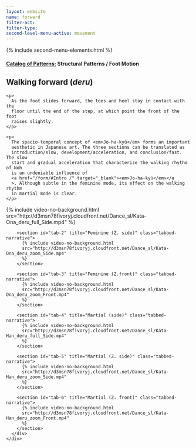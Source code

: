 ```yaml
---
layout: website
name: forward
filter-act:
filter-type:
second-level-menu-active: movement
---
```


{% include second-menu-elements.html %}

<main class="page-content">
  <div class="text-container">
    <h4>
      <a href="/movement/">Catalog of Patterns:</a> Structural Patterns / Foot
      Motion
    </h4>
    <h2>Walking forward (<em>deru</em>)</h2>

    <p>
      As the foot slides forward, the toes and heel stay in contact with the
      floor until the end of the step, at which point the front of the foot
      raises slightly.
    </p>

    <p>
      The spacio-temporal concept of <em>Jo-ha-kyū</em> forms an important
      aesthetic in Japanese art. The three sections can be translated as
      introduction/slow, development/acceleration, and conclusion/fast. The slow
      start and gradual acceleration that characterize the walking rhythm of Noh
      is an undeniable influence of
      <a href="/form/#Intro /" target="_blank"><em>Jo-ha-kyū</em></a
      >. Although subtle in the feminine mode, its effect on the walking rhythm
      in martial mode is clear.
    </p>
  </div>

  <div class="tabs-container">
    <div class="tabs-container__links">
      <div class="wrapper">
        <div id="tabs"></div>
      </div>
    </div>
    <div class="tabs-container__content">
      <div class="wrapper">
        <section id="tab-1" title="Feminine (side)" class="tabbed-narrative">
          {% include video-no-background.html
          src="http://d3msn78fivoryj.cloudfront.net/Dance_sl/Kata-Ona_deru_full_Side.mp4"
          %}
        </section>

        <section id="tab-2" title="Feminine (Z. side)" class="tabbed-narrative">
          {% include video-no-background.html
          src="http://d3msn78fivoryj.cloudfront.net/Dance_sl/Kata-Ona_deru_zoom_Side.mp4"
          %}
        </section>

        <section id="tab-3" title="Feminine (Z.front)" class="tabbed-narrative">
          {% include video-no-background.html
          src="http://d3msn78fivoryj.cloudfront.net/Dance_sl/Kata-Ona_deru_zoom_Front.mp4"
          %}
        </section>

        <section id="tab-4" title="Martial (side)" class="tabbed-narrative">
          {% include video-no-background.html
          src="http://d3msn78fivoryj.cloudfront.net/Dance_sl/Kata-Han_deru_full_Side.mp4"
          %}
        </section>

        <section id="tab-5" title="Martial (Z. side)" class="tabbed-narrative">
          {% include video-no-background.html
          src="http://d3msn78fivoryj.cloudfront.net/Dance_sl/Kata-Han_deru_zoom_Side.mp4"
          %}
        </section>

        <section id="tab-6" title="Martial (Z. front)" class="tabbed-narrative">
          {% include video-no-background.html
          src="http://d3msn78fivoryj.cloudfront.net/Dance_sl/Kata-Han_deru_zoom_Front.mp4"
          %}
        </section>
      </div>
    </div>
  </div>
</main>
